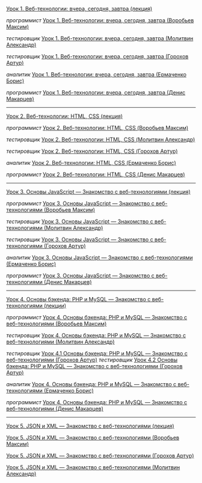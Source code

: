 [Урок 1. Веб-технологии: вчера, сегодня, завтра (лекция)](https://youtu.be/ekr0TCsYbg4)

_программист_ [Урок 1. Веб-технологии: вчера, сегодня, завтра (Воробьев Максим)](https://youtu.be/2zrb8gXv8_0)

_тестировщик_ [Урок 1. Веб-технологии: вчера, сегодня, завтра (Молитвин Александр)](https://youtu.be/f2CmcIuxa_o)

_тестировщик_ [Урок 1. Веб-технологии: вчера, сегодня, завтра (Горохов Артур)](https://youtu.be/lbk6qmFEAf8)

_аналитик_ [Урок 1. Веб-технологии: вчера, сегодня, завтра (Ермаченко Борис)](https://youtu.be/nl8CfEkvmws)

_программист_ [Урок 1. Веб-технологии: вчера, сегодня, завтра (Денис Макарцев)](https://youtu.be/okgM-yO-BWM)

---

[Урок 2. Веб-технологии: HTML, CSS (лекция)](https://youtu.be/ReIKpnFQ4-c)

_программист_ [Урок 2. Веб-технологии: HTML, CSS (Воробьев Максим)](https://youtu.be/SbEoFk0wohE)

_тестировщик_ [Урок 2. Веб-технологии: HTML, CSS (Молитвин Александр)](https://youtu.be/MG_Wmu3kpsI)

_тестировщик_ [Урок 2. Веб-технологии: HTML, CSS (Горохов Артур)](https://youtu.be/TBsUQR38Tbs)

_аналитик_ [Урок 2. Веб-технологии: HTML, CSS (Ермаченко Борис)](https://youtu.be/TK9g65mV6JU)

_программист_ [Урок 2. Веб-технологии: HTML, CSS (Денис Макарцев)](https://youtu.be/bIeFLgikz5M)

---

[Урок 3. Основы JavaScript — Знакомство с веб-технологиями (лекция)](https://youtu.be/ej6KLmqnvXs)

_программист_ [Урок 3. Основы JavaScript — Знакомство с веб-технологиями (Воробьев Максим)](https://youtu.be/JyHMUkRSwR8)

_тестировщик_ [Урок 3. Основы JavaScript — Знакомство с веб-технологиями (Молитвин Александр)](https://youtu.be/P03pbUmV5Js)

_тестировщик_ [Урок 3. Основы JavaScript — Знакомство с веб-технологиями (Горохов Артур)](https://youtu.be/EhOQAyvAU2Q)

_аналитик_ [Урок 3. Основы JavaScript — Знакомство с веб-технологиями (Ермаченко Борис)](https://youtu.be/dR7ytrgDP0g)

_программист_ [Урок 3. Основы JavaScript — Знакомство с веб-технологиями (Денис Макарцев)](https://youtu.be/2pgqnzFdP44)

---

[Урок 4. Основы бэкенда: PHP и MySQL — Знакомство с веб-технологиями (лекции)](https://youtu.be/FkaXDqJtEwU)

_программист_ [Урок 4. Основы бэкенда: PHP и MySQL — Знакомство с веб-технологиями (Воробьев Максим)](https://youtu.be/xDhAWqcFtOg)

_тестировщик_ [Урок 4. Основы бэкенда: PHP и MySQL — Знакомство с веб-технологиями (Молитвин Александр)](https://youtu.be/XOT5IixCTaw)

_тестировщик_ [Урок 4.1 Основы бэкенда: PHP и MySQL — Знакомство с веб-технологиями (Горохов Артур)](https://youtu.be/Hqp5baJ6RpQ)
_тестировщик_ [Урок 4.2 Основы бэкенда: PHP и MySQL — Знакомство с веб-технологиями (Горохов Артур)](https://youtu.be/CFfaJw5pS2Q)

_аналитик_ [Урок 4. Основы бэкенда: PHP и MySQL — Знакомство с веб-технологиями (Ермаченко Борис)]()

_программист_ [Урок 4. Основы бэкенда: PHP и MySQL — Знакомство с веб-технологиями (Денис Макарцев)](https://youtu.be/abOvPG-QtQw)

---

[Урок 5. JSON и XML — Знакомство с веб-технологиями (лекция)](https://youtu.be/AQS51a9XGLk)

[Урок 5. JSON и XML — Знакомство с веб-технологиями (Воробьев Максим)](https://youtu.be/OMbNDLsgGLM)

[Урок 5. JSON и XML — Знакомство с веб-технологиями (Горохов Артур)](https://youtu.be/-xDYXlLyT2Q)

[Урок 5. JSON и XML — Знакомство с веб-технологиями (Молитвин Александр)](https://youtu.be/oZ_OvgkXtSM)
